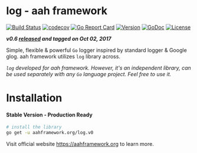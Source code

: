 # log - aah framework
[![Build Status](https://travis-ci.org/go-aah/log.svg?branch=master)](https://travis-ci.org/go-aah/log) [![codecov](https://codecov.io/gh/go-aah/log/branch/master/graph/badge.svg)](https://codecov.io/gh/go-aah/log/branch/master) [![Go Report Card](https://goreportcard.com/badge/aahframework.org/log.v0)](https://goreportcard.com/report/aahframework.org/log.v0)
[![Version](https://img.shields.io/badge/version-0.6-blue.svg)](https://github.com/go-aah/log/releases/latest) [![GoDoc](https://godoc.org/aahframework.org/log.v0?status.svg)](https://godoc.org/aahframework.org/log.v0)
[![License](https://img.shields.io/github/license/go-aah/log.svg)](LICENSE)

***v0.6 [released](https://github.com/go-aah/log/releases/latest) and tagged on Oct 02, 2017***

Simple, flexible & powerful `Go` logger inspired by standard logger & Google glog. aah framework utilizes `log` library across.

*`log` developed for aah framework. However, it's an independent library, can be used separately with any `Go` language project. Feel free to use it.*

# Installation
#### Stable Version - Production Ready
```sh
# install the library
go get -u aahframework.org/log.v0
```

Visit official website https://aahframework.org to learn more.

